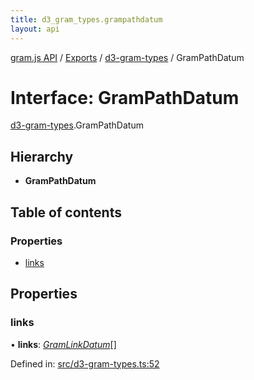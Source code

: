 ```yaml
---
title: d3_gram_types.grampathdatum
layout: api
---
```


[gram.js API](../README.md) / [Exports](../modules.md) / [d3-gram-types](../modules/d3_gram_types.md) / GramPathDatum

# Interface: GramPathDatum

[d3-gram-types](../modules/d3_gram_types.md).GramPathDatum

## Hierarchy

* **GramPathDatum**

## Table of contents

### Properties

- [links](d3_gram_types.grampathdatum.md#links)

## Properties

### links

• **links**: [*GramLinkDatum*](d3_gram_types.gramlinkdatum.md)[]

Defined in: [src/d3-gram-types.ts:52](https://github.com/gram-data/d3-gram/blob/b65614d/src/d3-gram-types.ts#L52)
